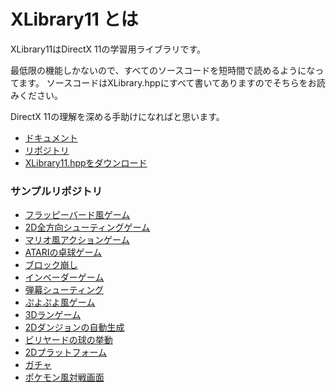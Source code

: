 # XLibrary11 とは
XLibrary11はDirectX 11の学習用ライブラリです。

最低限の機能しかないので、すべてのソースコードを短時間で読めるようになってます。
ソースコードはXLibrary.hppにすべて書いてありますのでそちらをお読みください。

DirectX 11の理解を深める手助けになればと思います。

* [ドキュメント](https://itukikikuti.gitlab.io/XLibrary11/)
* [リポジトリ](https://gitlab.com/itukikikuti/XLibrary11)
* [XLibrary11.hppをダウンロード](https://github.com/itukikikuti/XLibrary11/releases/download/0.1.0/XLibrary11.hpp)

### サンプルリポジトリ
* [フラッピーバード風ゲーム](https://gitlab.com/itukikikuti/Bird)
* [2D全方向シューティングゲーム](https://gitlab.com/itukikikuti/Shooting)
* [マリオ風アクションゲーム](https://gitlab.com/itukikikuti/Action2D)
* [ATARIの卓球ゲーム](https://gitlab.com/itukikikuti/Pong)
* [ブロック崩し](https://gitlab.com/itukikikuti/BreakBlock)
* [インベーダーゲーム](https://gitlab.com/itukikikuti/Invader)
* [弾幕シューティング](https://gitlab.com/itukikikuti/danmaku)
* [ぷよぷよ風ゲーム](https://gitlab.com/itukikikuti/puyopuyo)
* [3Dランゲーム](https://gitlab.com/itukikikuti/run3d)
* [2Dダンジョンの自動生成](https://gitlab.com/itukikikuti/dangeon)
* [ビリヤードの球の挙動](https://gitlab.com/itukikikuti/Billiards)
* [2Dプラットフォーム](https://gitlab.com/itukikikuti/Platform2D)
* [ガチャ](https://gitlab.com/itukikikuti/Gacha)
* [ポケモン風対戦画面](https://gitlab.com/itukikikuti/Damage)
